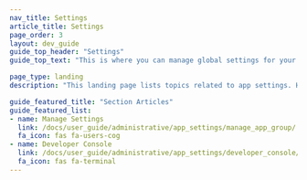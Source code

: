 ```yaml
---
nav_title: Settings
article_title: Settings
page_order: 3
layout: dev_guide
guide_top_header: "Settings"
guide_top_text: "This is where you can manage global settings for your app group, custom events, and more. Developers may find the Developer Console useful, while marketers may want to set up custom events and attributes."

page_type: landing
description: "This landing page lists topics related to app settings. Here, you can manage settings and learn more about the developer console."

guide_featured_title: "Section Articles"
guide_featured_list:
- name: Manage Settings
  link: /docs/user_guide/administrative/app_settings/manage_app_group/
  fa_icon: fas fa-users-cog
- name: Developer Console
  link: /docs/user_guide/administrative/app_settings/developer_console/
  fa_icon: fas fa-terminal
---
```

